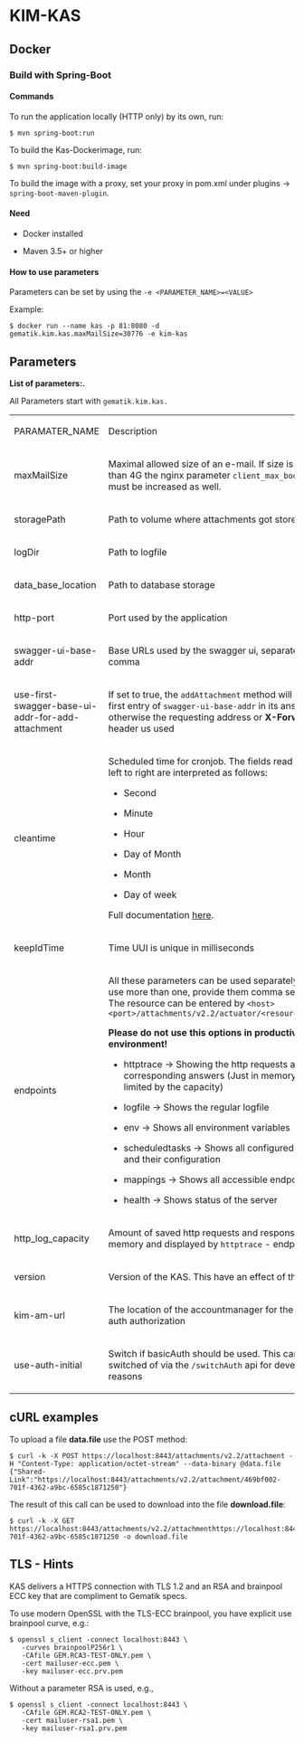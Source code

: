 # KIM-KAS

## Docker

### Build with Spring-Boot

#### Commands

To run the application locally (HTTP only) by its own, run:

    $ mvn spring-boot:run

To build the Kas-Dockerimage, run:

    $ mvn spring-boot:build-image

To build the image with a proxy, set your proxy in pom.xml under plugins → `spring-boot-maven-plugin`.

#### Need

-   Docker installed

-   Maven 3.5+ or higher

#### How to use parameters

Parameters can be set by using the `-e <PARAMETER_NAME>=<VALUE>`

Example:

    $ docker run --name kas -p 81:8080 -d gematik.kim.kas.maxMailSize=30776 -e kim-kas

## Parameters

**List of parameters:.**

All Parameters start with `gematik.kim.kas.`

<table>
<tbody>
<tr class="odd">
<td><p>PARAMATER_NAME</p></td>
<td><p>Description</p></td>
<td><p>Default</p></td>
</tr>
<tr class="even">
<td><p>maxMailSize</p></td>
<td><p>Maximal allowed size of an e-mail.
If size is greater than 4G the nginx parameter <code>client_max_body_size</code> must be increased as well.</p></td>
<td><p>524288000</p></td>
</tr>
<tr class="odd">
<td><p>storagePath</p></td>
<td><p>Path to volume where attachments got stored</p></td>
<td><p>./target/storage</p></td>
</tr>
<tr class="even">
<td><p>logDir</p></td>
<td><p>Path to logfile</p></td>
<td><p>./target/logs</p></td>
</tr>
<tr class="odd">
<td><p>data_base_location</p></td>
<td><p>Path to database storage</p></td>
<td><p>./target/db/demo</p></td>
</tr>
<tr class="even">
<td><p>http-port</p></td>
<td><p>Port used by the application</p></td>
<td><p>8080</p></td>
</tr>
<tr class="odd">
<td><p>swagger-ui-base-addr</p></td>
<td><p>Base URLs used by the swagger ui, separated by a comma</p></td>
<td><p><a href="https://localhost:8443,http://localhost:8080">https://localhost:8443,http://localhost:8080</a></p></td>
</tr>
<tr class="even">
<td><p>use-first-swagger-base-ui-addr-for-add-attachment</p></td>
<td><p>If set to true, the <code>addAttachment</code> method will use the first entry of <code>swagger-ui-base-addr</code> in its answer, otherwise the requesting address or <strong>X-Forward</strong> header us used</p></td>
<td><p>false</p></td>
</tr>
<tr class="odd">
<td><p>cleantime</p></td>
<td><p>Scheduled time for cronjob.
The fields read from left to right are interpreted as follows:</p>
<ul>
<li><p>Second</p></li>
<li><p>Minute</p></li>
<li><p>Hour</p></li>
<li><p>Day of Month</p></li>
<li><p>Month</p></li>
<li><p>Day of week</p></li>
</ul>
<p>Full documentation <a href="https://docs.spring.io/spring-framework/docs/current/javadoc-api/org/springframework/scheduling/annotation/Scheduled.html">here</a>.</p></td>
<td><p>0 0 3 * * * (daily at 3 am)</p></td>
</tr>
<tr class="even">
<td><p>keepIdTime</p></td>
<td><p>Time UUI is unique in milliseconds</p></td>
<td><p>31536000000 (1 year)</p></td>
</tr>
<tr class="odd">
<td><p>endpoints</p></td>
<td><p>All these parameters can be used separately.
To use more than one, provide them comma separated.
The resource can be entered by <code>&lt;host&gt;&lt;port&gt;/attachments/v2.2/actuator/&lt;resource_name&gt;</code></p>
<p><strong>Please do not use this options in productive environment!</strong></p>
<ul>
<li><p>httptrace → Showing the http requests and corresponding answers (Just in memory and limited by the capacity)</p></li>
<li><p>logfile → Shows the regular logfile</p></li>
<li><p>env → Shows all environment variables</p></li>
<li><p>scheduledtasks → Shows all configured tasks, and their configuration</p></li>
<li><p>mappings → Shows all accessible endpoints</p></li>
<li><p>health → Shows status of the server</p></li>
</ul></td>
<td><p>NONE</p></td>
</tr>
<tr class="even">
<td><p>http_log_capacity</p></td>
<td><p>Amount of saved http requests and responses in memory and displayed by <code>httptrace</code> - endpoint</p></td>
<td><p>500</p></td>
</tr>
<tr class="odd">
<td><p>version</p></td>
<td><p>Version of the KAS.
This have an effect of the url!</p></td>
<td><p>v2.2</p></td>
</tr>
<tr class="even">
<td><p>kim-am-url</p></td>
<td><p>The location of the accountmanager for the basic auth authorization</p></td>
<td><p><a href="http://localhost:8082">http://localhost:8082</a></p></td>
</tr>
<tr class="odd">
<td><p>use-auth-initial</p></td>
<td><p>Switch if basicAuth should be used.
This can be switched of via the <code>/switchAuth</code> api for developing reasons</p></td>
<td><p>true</p></td>
</tr>
</tbody>
</table>

## cURL examples

To upload a file **data.file** use the POST method:

    $ curl -k -X POST https://localhost:8443/attachments/v2.2/attachment -H "Content-Type: application/octet-stream" --data-binary @data.file
    {"Shared-Link":"https://localhost:8443/attachments/v2.2/attachment/469bf002-701f-4362-a9bc-6585c1871250"}

The result of this call can be used to download into the file **download.file**:

    $ curl -k -X GET https://localhost:8443/attachments/v2.2/attachmenthttps://localhost:8443/attachments/v2.2/attachment/469bf002-701f-4362-a9bc-6585c1871250 -o download.file

## TLS - Hints

KAS delivers a HTTPS connection with TLS 1.2 and an RSA and brainpool ECC key that are compliment to Gematik specs.

To use modern OpenSSL with the TLS-ECC brainpool, you have explicit use brainpool curve, e.g.:

    $ openssl s_client -connect localhost:8443 \
       -curves brainpoolP256r1 \
       -CAfile GEM.RCA3-TEST-ONLY.pem \
       -cert mailuser-ecc.pem \
       -key mailuser-ecc.prv.pem

Without a parameter RSA is used, e.g.,

    $ openssl s_client -connect localhost:8443 \
       -CAfile GEM.RCA2-TEST-ONLY.pem \
       -cert mailuser-rsa1.pem \
       -key mailuser-rsa1.prv.pem

